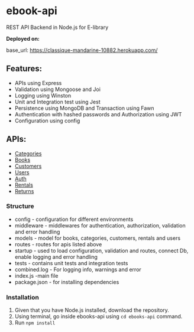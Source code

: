 # ebook-api
REST API Backend in Node.js for E-library

**Deployed on:**

base_url: https://classique-mandarine-10882.herokuapp.com/

## Features:
* APIs using Express
* Validation using Mongoose and Joi
* Logging using Winston
* Unit and Integration test using Jest
* Persistence using MongoDB and Transaction using Fawn
* Authentication with hashed passwords and Authorization using JWT
* Configuration using config

## APIs:
* [Categories](https://github.com/rohanchauhan/ebook-api/blob/master/api-docs/Categories-api.md)
* [Books](https://github.com/rohanchauhan/ebook-api/blob/master/api-docs/Books-api.md)
* [Customers](https://github.com/rohanchauhan/ebook-api/blob/master/api-docs/Customers-api.md)
* [Users](https://github.com/rohanchauhan/ebook-api/blob/master/api-docs/Users-api.md)
* [Auth](https://github.com/rohanchauhan/ebook-api/blob/master/api-docs/Auth-api.md)
* [Rentals](https://github.com/rohanchauhan/ebook-api/blob/master/api-docs/Rentals-api.md)
* [Returns](https://github.com/rohanchauhan/ebook-api/blob/master/api-docs/Returns-api.md)

### Structure
* config - configuration for different environments
* middleware - middlewares for authentication, authorization, validation and error handling
* models - model for books, categories, customers, rentals and users
* routes - routes for apis listed above
* startup - used to load configuration, validation and routes, connect Db, enable logging and error handling
* tests - contains unit tests and integration tests
* combined.log - For logging info, warnings and error
* index.js -main file
* package.json - for installing dependencies

### Installation
1. Given that you have Node.js installed, download the repository.
2. Using terminal, go inside ebooks-api using `cd ebooks-api` command.
3. Run `npm install`




